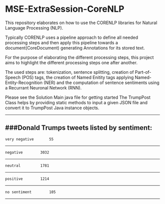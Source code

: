# MSE-ExtraSession-CoreNLP

This repository elaborates on how to use the CORENLP libraries for Natural Language Processing (NLP).

Typically CORENLP uses a pipeline approach to define all needed processing steps and then apply this pipeline towards a document(CoreDocument) generating Annotations for its stored text.

For the purpose of elaborating the different processing steps, this project aims to highlight the different processing steps one after another.

The used steps are: tokenization, sentence splitting, creation of Part-of-Speech (POS) tags, the creation of Named Enitity tags applying Named-Entity-Recognition (NER) and the computation of sentence sentiments using a Recurrant Neuronal Network (RNN).

Please see the Solution Main java file for getting started
The TrumpPost Class helps by providing static methods to input a given JSON file and convert it to TrumpPost Java instance objects.

------------------------------------------
###Donald Trumps tweets listed by sentiment:
------------------------------------------
	very negative 		55
------------------------------------------
	negative 		3032
------------------------------------------
	neutral 		1781
------------------------------------------
	positive 		1214
------------------------------------------
	no sentiment 		105
------------------------------------------
